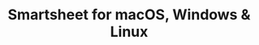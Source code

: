---
name: Smartsheet
url: 'https://www.smartsheet.com'
category: Business
title: 'Smartsheet for macOS, Windows & Linux'
key: smartsheet

---